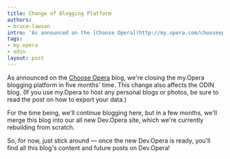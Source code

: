 ```yaml
---
title: Change of Blogging Platform
authors:
- bruce-lawson
intro: 'As announced on the [Choose Opera](http://my.opera.com/chooseopera) blog, we’re closing the my.Opera blogging platform in five months’ time. This change also affects the ODIN blog. (If you use my.Opera to host any personal blogs or photos, be sure to read the post on how to export your data.)'
tags:
- my.opera
- odin
layout: post
---
```

<p>As announced on the <a href="http://my.opera.com/chooseopera">Choose Opera</a> blog, we&#39;re closing the my.Opera blogging platform in five months&#39; time. This change also affects the ODIN blog. (If you use my.Opera to host any personal blogs or photos, be sure to read the post on how to export your data.)</p>
<p>For the time being, we&#39;ll continue blogging here, but in a few months, we&#39;ll merge this blog into our all new Dev.Opera site, which we&#39;re currently rebuilding from scratch.</p>
<p>So, for now, just stick around — once the new Dev.Opera is ready, you&#39;ll find all this blog&#39;s content and future posts on Dev.Opera!</p>

